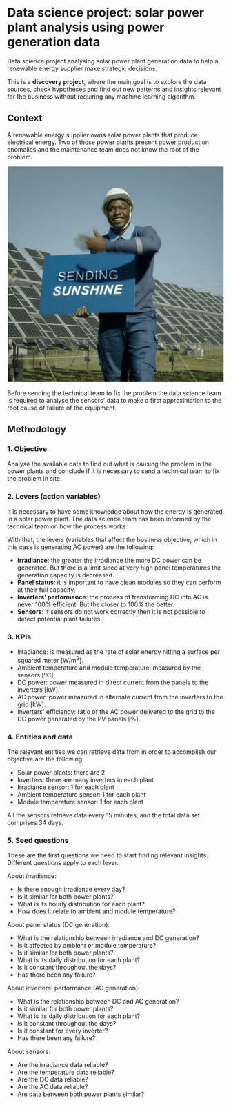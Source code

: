 # Data science project: solar power plant analysis using power generation data
Data science project analysing solar power plant generation data to help a renewable energy supplier make strategic decisions.

This is a **discovery project**, where the main goal is to explore the data sources, check hypotheses and find out new patterns and insights relevant for the business without requiring any machine learning algorithm.

## Context
A renewable energy supplier owns solar power plants that produce electrical energy. Two of those power plants present power production anomalies and the maintenance team does not know the root of the problem.

<p align="center">
  <img width="500" height="500" src="https://github.com/luis-cj/data-science-solar-power-plant/blob/main/images/plant2.gif">
</p>

Before sending the technical team to fix the problem the data science team is required to analyse the sensors' data to make a first approximation to the root cause of failure of the equipment.

## Methodology

### 1. Objective
Analyse the available data to find out what is causing the problem in the power plants and conclude if it is necessary to send a technical team to fix the problem in site.

### 2. Levers (action variables)
It is necessary to have some knowledge about how the energy is generated in a solar power plant. The data science team has been informed by the technical team on how the process works. 

With that, the levers (variables that affect the business objective, which in this case is generating AC power) are the following:

- **Irradiance**: the greater the irradiance the more DC power can be generated. But there is a limit since at very high panel temperatures the generation capacity is decreased.
- **Panel status**: it is important to have clean modules so they can perform at their full capacity.
- **Inverters' performance**: the process of transforming DC into AC is never 100% efficient. But the closer to 100% the better.
- **Sensors**: if sensors do not work correctly then it is not possible to detect potential plant failures.

### 3. KPIs
- Irradiance: is measured as the rate of solar energy hitting a surface per squared meter [W/m<sup>2</sup>].
- Ambient temperature and module temperature: measured by the sensors [ºC].
- DC power: power measured in direct current from the panels to the inverters [kW].
- AC power: power measured in alternate current from the inverters to the grid [kW].
- Inverters' efficiency: ratio of the AC power delivered to the grid to the DC power generated by the PV panels [%].

### 4. Entities and data
The relevant entities we can retrieve data from in order to accomplish our objective are the following:

- Solar power plants: there are 2
- Inverters: there are many inverters in each plant
- Irradiance sensor: 1 for each plant
- Ambient temperature sensor: 1 for each plant
- Module temperature sensor: 1 for each plant

All the sensors retrieve data every 15 minutes, and the total data set comprises 34 days.

### 5. Seed questions
These are the first questions we need to start finding relevant insights. Different questions apply to each lever.

About irradiance:

- Is there enough irradiance every day?
- Is it similar for both power plants?
- What is its hourly distribution for each plant?
- How does it relate to ambient and module temperature?

About panel status (DC generation):

- What is the relationship between irradiance and DC generation?
- Is it affected by ambient or module temperature?
- Is it similar for both power plants?
- What is its daily distribution for each plant?
- Is it constant throughout the days?
- Has there been any failure?

About inverters' performance (AC generation):

- What is the relationship between DC and AC generation?
- Is it similar for both power plants?
- What is its daily distribution for each plant?
- Is it constant throughout the days?
- Is it constant for every inverter?
- Has there been any failure?

About sensors:

- Are the irradiance data reliable?
- Are the temperature data reliable?
- Are the DC data reliable?
- Are the AC data reliable?
- Are data between both power plants similar?